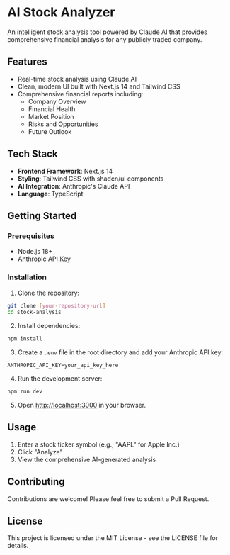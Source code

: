 # AI Stock Analyzer

An intelligent stock analysis tool powered by Claude AI that provides comprehensive financial analysis for any publicly traded company.

## Features

- Real-time stock analysis using Claude AI
- Clean, modern UI built with Next.js 14 and Tailwind CSS
- Comprehensive financial reports including:
  - Company Overview
  - Financial Health
  - Market Position
  - Risks and Opportunities
  - Future Outlook

## Tech Stack

- **Frontend Framework**: Next.js 14
- **Styling**: Tailwind CSS with shadcn/ui components
- **AI Integration**: Anthropic's Claude API
- **Language**: TypeScript

## Getting Started

### Prerequisites

- Node.js 18+ 
- Anthropic API Key

### Installation

1. Clone the repository:
```bash
git clone [your-repository-url]
cd stock-analysis
```

2. Install dependencies:
```bash
npm install
```

3. Create a `.env` file in the root directory and add your Anthropic API key:
```env
ANTHROPIC_API_KEY=your_api_key_here
```

4. Run the development server:
```bash
npm run dev
```

5. Open [http://localhost:3000](http://localhost:3000) in your browser.

## Usage

1. Enter a stock ticker symbol (e.g., "AAPL" for Apple Inc.)
2. Click "Analyze"
3. View the comprehensive AI-generated analysis

## Contributing

Contributions are welcome! Please feel free to submit a Pull Request.

## License

This project is licensed under the MIT License - see the LICENSE file for details.
